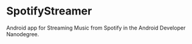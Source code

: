 # SpotifyStreamer
Android app for Streaming Music from Spotify in the Android Developer Nanodegree.

